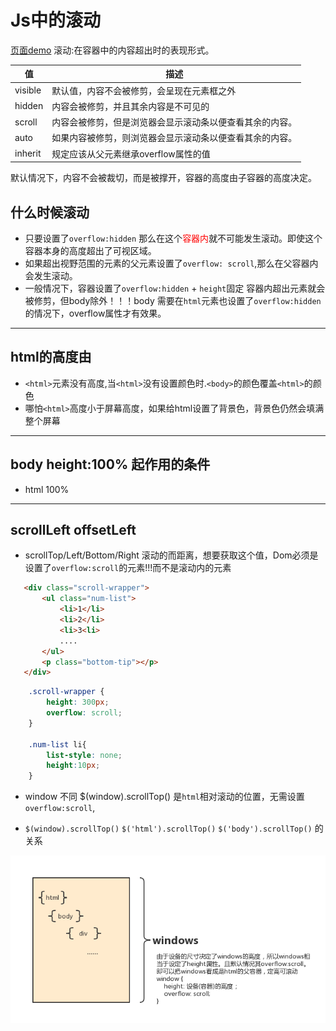 # Js中的滚动

[页面demo](http://www.wangyuanliang.com/programmer-demo/dist/part2/#/js/scroll)
滚动:在容器中的内容超出时的表现形式。

|值|描述|
|-|-|
|visible| 默认值，内容不会被修剪，会呈现在元素框之外
|hidden| 内容会被修剪，并且其余内容是不可见的
|scroll| 内容会被修剪，但是浏览器会显示滚动条以便查看其余的内容。
|auto| 如果内容被修剪，则浏览器会显示滚动条以便查看其余的内容。
|inherit| 规定应该从父元素继承overflow属性的值

默认情况下，内容不会被裁切，而是被撑开，容器的高度由子容器的高度决定。

## 什么时候滚动

- 只要设置了`overflow:hidden` 那么在这个<span style="color:red">容器内</span>就不可能发生滚动。即使这个容器本身的高度超出了可视区域。
- 如果超出视野范围的元素的父元素设置了`overflow: scroll`,那么在父容器内会发生滚动。
- 一般情况下，容器设置了`overflow:hidden` + `height`固定 容器内超出元素就会被修剪，但body除外！！！body 需要在`html`元素也设置了`overflow:hidden`的情况下，overflow属性才有效果。

---

## html的高度由

- `<html>`元素没有高度,当`<html>`没有设置颜色时.`<body>`的颜色覆盖`<html>`的颜色
- 哪怕`<html>`高度小于屏幕高度，如果给html设置了背景色，背景色仍然会填满整个屏幕

---

## body height:100% 起作用的条件

- html 100%

---

## scrollLeft  offsetLeft

- scrollTop/Left/Bottom/Right  滚动的而距离，想要获取这个值，Dom必须是设置了`overflow:scroll`的元素!!!而不是滚动内的元素

```html
   <div class="scroll-wrapper">
       <ul class="num-list">
           <li>1</li>
           <li>2</li>
           <li>3<li>
           ....
       </ul>
       <p class="bottom-tip"></p>
   </div>
```

```CSS
    .scroll-wrapper {
        height: 300px;
        overflow: scroll;
    }

    .num-list li{
        list-style: none;
        height:10px;
    }
```

- window 不同 $(window).scrollTop() 是`html`相对滚动的位置，无需设置`overflow:scroll`,

- `$(window).scrollTop()`  `$('html').scrollTop()` `$('body').scrollTop()` 的关系

![滚动](./images/window-scroll.png)
